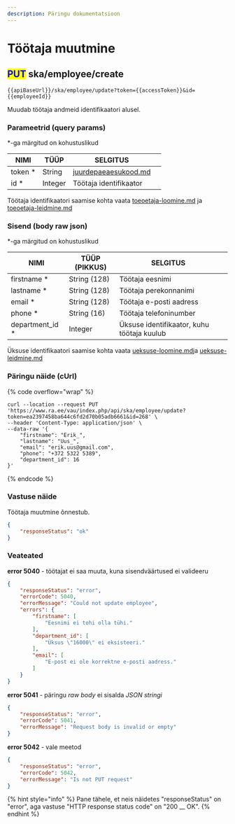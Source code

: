 ```yaml
---
description: Päringu dokumentatsioon
---
```


# Töötaja muutmine

## <mark style="color:blue;">PUT</mark> ska/employee/create

```
{{apiBaseUrl}}/ska/employee/update?token={{accessToken}}&id={{employeeId}}
```

Muudab töötaja andmeid identifikaatori alusel.

### Parameetrid (query params)

\*-ga märgitud on kohustuslikud

| NIMI     | TÜÜP    | SELGITUS                                                     |   |
| -------- | ------- | ------------------------------------------------------------ | - |
| token \* | String  | [juurdepaeaesukood.md](../../juurdepaeaesukood.md "mention") |   |
| id \*    | Integer | Töötaja identifikaator                                       |   |

Töötaja identifikaatori saamise kohta vaata [toeoetaja-loomine.md](toeoetaja-loomine.md "mention") ja [toeoetaja-leidmine.md](toeoetaja-leidmine.md "mention")

### Sisend (body raw json)

\*-ga märgitud on kohustuslikud

| NIMI              | TÜÜP (PIKKUS) | SELGITUS                                   |   |
| ----------------- | ------------- | ------------------------------------------ | - |
| firstname \*      | String (128)  | Töötaja eesnimi                            |   |
| lastname \*       | String (128)  | Töötaja perekonnanimi                      |   |
| email \*          | String (128)  | Töötaja e-posti aadress                    |   |
| phone \*          | String (16)   | Töötaja telefoninumber                     |   |
| department\_id \* | Integer       | Üksuse identifikaator, kuhu töötaja kuulub |   |

Üksuse identifikaatori saamise kohta vaata [ueksuse-loomine.md](../ueksus/ueksuse-loomine.md "mention")ja [ueksuse-leidmine.md](../ueksus/ueksuse-leidmine.md "mention")

### Päringu näide (cUrl)

{% code overflow="wrap" %}
```shell
curl --location --request PUT 'https://www.ra.ee/vau/index.php/api/ska/employee/update?token=ea2397458ba644c6fd2d70b05adb6661&id=268' \
--header 'Content-Type: application/json' \
--data-raw '{
    "firstname": "Erik_",
    "lastname": "Uus_",
    "email": "erik.uus@gmail.com",
    "phone": "+372 5322 5389",
    "department_id": 16
}'
```
{% endcode %}

### Vastuse näide

Töötaja muutmine õnnestub.

```json
{
    "responseStatus": "ok"
}
```

### Veateated

**error 5040** - töötajat ei saa muuta, kuna sisendväärtused ei valideeru&#x20;

```json
{
    "responseStatus": "error",
    "errorCode": 5040,
    "errorMessage": "Could not update employee",
    "errors": {
        "firstname": [
            "Eesnimi ei tohi olla tühi."
        ],
        "department_id": [
            "Üksus \"16000\" ei eksisteeri."
        ],
        "email": [
            "E-post ei ole korrektne e-posti aadress."
        ]
    }
}
```

**error 5041** - päringu _raw body_ ei sisalda _JSON_ _stringi_

```json
{
    "responseStatus": "error",
    "errorCode": 5041,
    "errorMessage": "Request body is invalid or empty"
}
```

**error 5042** - vale meetod

```json
{
    "responseStatus": "error",
    "errorCode": 5042,
    "errorMessage": "Is not PUT request"
}
```

{% hint style="info" %}
Pane tähele, et neis näidetes "responseStatus" on "error", aga vastuse "HTTP response status code" on "200 __ OK".&#x20;
{% endhint %}
